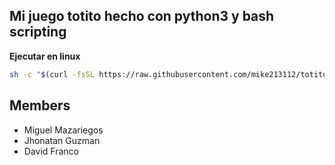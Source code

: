 ## Mi juego totito hecho con python3 y bash scripting

**Ejecutar en linux**

```bash
sh -c "$(curl -fsSL https://raw.githubusercontent.com/mike213112/totito/master/game.sh)"
```

## Members

- Miguel Mazariegos
- Jhonatan Guzman
- David Franco
